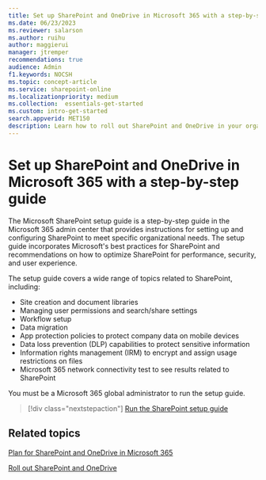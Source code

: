 ```yaml
---
title: Set up SharePoint and OneDrive in Microsoft 365 with a step-by-step guide
ms.date: 06/23/2023
ms.reviewer: salarson
ms.author: ruihu
author: maggierui
manager: jtremper
recommendations: true
audience: Admin
f1.keywords: NOCSH
ms.topic: concept-article
ms.service: sharepoint-online
ms.localizationpriority: medium
ms.collection:  essentials-get-started
ms.custom: intro-get-started
search.appverid: MET150
description: Learn how to roll out SharePoint and OneDrive in your organization by using a step-by-step guide in the Microsoft 365 admin center
---
```


# Set up SharePoint and OneDrive in Microsoft 365 with a step-by-step guide

The Microsoft SharePoint setup guide is a step-by-step guide in the Microsoft 365 admin center that provides instructions for setting up and configuring SharePoint to meet specific organizational needs. The setup guide incorporates Microsoft's best practices for SharePoint and recommendations on how to optimize SharePoint for performance, security, and user experience.

The setup guide covers a wide range of topics related to SharePoint, including:

- Site creation and document libraries
- Managing user permissions and search/share settings
- Workflow setup
- Data migration
- App protection policies to protect company data on mobile devices
- Data loss prevention (DLP) capabilities to protect sensitive information
- Information rights management (IRM) to encrypt and assign usage restrictions on files
- Microsoft 365 network connectivity test to see results related to SharePoint

You must be a Microsoft 365 global administrator to run the setup guide.

> [!div class="nextstepaction"]
> [Run the SharePoint setup guide](https://go.microsoft.com/fwlink/?linkid=2224196)

## Related topics

[Plan for SharePoint and OneDrive in Microsoft 365](plan-for-sharepoint-onedrive.md)

[Roll out SharePoint and OneDrive](roll-out-sharepoint-onedrive.md)
